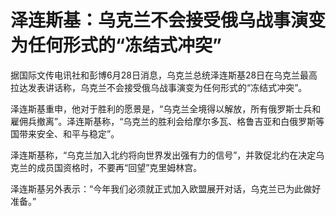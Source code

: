 

# 泽连斯基：乌克兰不会接受俄乌战事演变为任何形式的“冻结式冲突”

据国际文传电讯社和彭博6月28日消息，乌克兰总统泽连斯基28日在乌克兰最高拉达发表讲话称，乌克兰不会接受俄乌战事演变为任何形式的“冻结式冲突”。

泽连斯基重申，他对于胜利的愿景是，“乌克兰全境得以解放，所有俄罗斯士兵和雇佣兵撤离”。泽连斯基称，“乌克兰的胜利会给摩尔多瓦、格鲁吉亚和白俄罗斯等国带来安全、和平与稳定”。

泽连斯基称，“乌克兰加入北约将向世界发出强有力的信号”，并敦促北约在决定乌克兰的成员国资格时，不要再“回望”克里姆林宫。

泽连斯基另外表示：“今年我们必须就正式加入欧盟展开对话，乌克兰已为此做好准备。”

